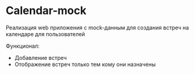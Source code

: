 # Calendar-mock
Реализация web приложения с mock-данным для создания встреч на календаре для пользователей

Функционал:
- Добавление встреч
- Отображение встреч только тем кому они назначены
